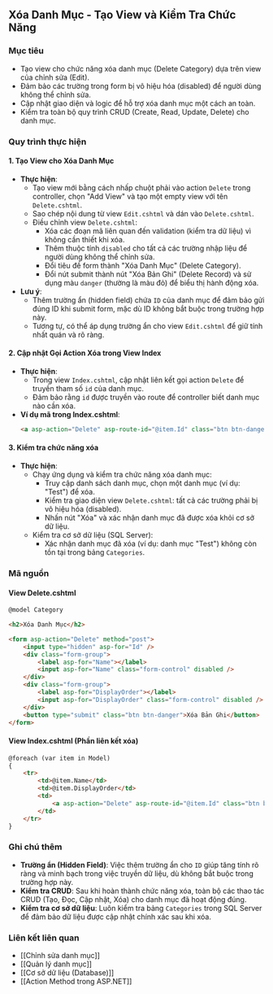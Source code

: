## Xóa Danh Mục - Tạo View và Kiểm Tra Chức Năng

### Mục tiêu
- Tạo view cho chức năng xóa danh mục (Delete Category) dựa trên view của chỉnh sửa (Edit).
- Đảm bảo các trường trong form bị vô hiệu hóa (disabled) để người dùng không thể chỉnh sửa.
- Cập nhật giao diện và logic để hỗ trợ xóa danh mục một cách an toàn.
- Kiểm tra toàn bộ quy trình CRUD (Create, Read, Update, Delete) cho danh mục.

### Quy trình thực hiện
#### 1. Tạo View cho Xóa Danh Mục
- **Thực hiện**:
  - Tạo view mới bằng cách nhấp chuột phải vào action `Delete` trong controller, chọn "Add View" và tạo một empty view với tên `Delete.cshtml`.
  - Sao chép nội dung từ view `Edit.cshtml` và dán vào `Delete.cshtml`.
  - Điều chỉnh view `Delete.cshtml`:
    - Xóa các đoạn mã liên quan đến validation (kiểm tra dữ liệu) vì không cần thiết khi xóa.
    - Thêm thuộc tính `disabled` cho tất cả các trường nhập liệu để người dùng không thể chỉnh sửa.
    - Đổi tiêu đề form thành "Xóa Danh Mục" (Delete Category).
    - Đổi nút submit thành nút "Xóa Bản Ghi" (Delete Record) và sử dụng màu `danger` (thường là màu đỏ) để biểu thị hành động xóa.
- **Lưu ý**:
  - Thêm trường ẩn (hidden field) chứa `ID` của danh mục để đảm bảo gửi đúng ID khi submit form, mặc dù ID không bắt buộc trong trường hợp này.
  - Tương tự, có thể áp dụng trường ẩn cho view `Edit.cshtml` để giữ tính nhất quán và rõ ràng.

#### 2. Cập nhật Gọi Action Xóa trong View Index
- **Thực hiện**:
  - Trong view `Index.cshtml`, cập nhật liên kết gọi action `Delete` để truyền tham số `id` của danh mục.
  - Đảm bảo rằng `id` được truyền vào route để controller biết danh mục nào cần xóa.
- **Ví dụ mã trong Index.cshtml**:
  ```html
  <a asp-action="Delete" asp-route-id="@item.Id" class="btn btn-danger">Xóa</a>
  ```

#### 3. Kiểm tra chức năng xóa
- **Thực hiện**:
  - Chạy ứng dụng và kiểm tra chức năng xóa danh mục:
    - Truy cập danh sách danh mục, chọn một danh mục (ví dụ: "Test") để xóa.
    - Kiểm tra giao diện view `Delete.cshtml`: tất cả các trường phải bị vô hiệu hóa (disabled).
    - Nhấn nút "Xóa" và xác nhận danh mục đã được xóa khỏi cơ sở dữ liệu.
  - Kiểm tra cơ sở dữ liệu (SQL Server):
    - Xác nhận danh mục đã xóa (ví dụ: danh mục "Test") không còn tồn tại trong bảng `Categories`.

### Mã nguồn
#### View Delete.cshtml
```html
@model Category

<h2>Xóa Danh Mục</h2>

<form asp-action="Delete" method="post">
    <input type="hidden" asp-for="Id" />
    <div class="form-group">
        <label asp-for="Name"></label>
        <input asp-for="Name" class="form-control" disabled />
    </div>
    <div class="form-group">
        <label asp-for="DisplayOrder"></label>
        <input asp-for="DisplayOrder" class="form-control" disabled />
    </div>
    <button type="submit" class="btn btn-danger">Xóa Bản Ghi</button>
</form>
```

#### View Index.cshtml (Phần liên kết xóa)
```html
@foreach (var item in Model)
{
    <tr>
        <td>@item.Name</td>
        <td>@item.DisplayOrder</td>
        <td>
            <a asp-action="Delete" asp-route-id="@item.Id" class="btn btn-danger">Xóa</a>
        </td>
    </tr>
}
```

### Ghi chú thêm
- **Trường ẩn (Hidden Field)**: Việc thêm trường ẩn cho `ID` giúp tăng tính rõ ràng và minh bạch trong việc truyền dữ liệu, dù không bắt buộc trong trường hợp này.
- **Kiểm tra CRUD**: Sau khi hoàn thành chức năng xóa, toàn bộ các thao tác CRUD (Tạo, Đọc, Cập nhật, Xóa) cho danh mục đã hoạt động đúng.
- **Kiểm tra cơ sở dữ liệu**: Luôn kiểm tra bảng `Categories` trong SQL Server để đảm bảo dữ liệu được cập nhật chính xác sau khi xóa.

### Liên kết liên quan
- [[Chỉnh sửa danh mục]]
- [[Quản lý danh mục]]
- [[Cơ sở dữ liệu (Database)]]
- [[Action Method trong ASP.NET]]